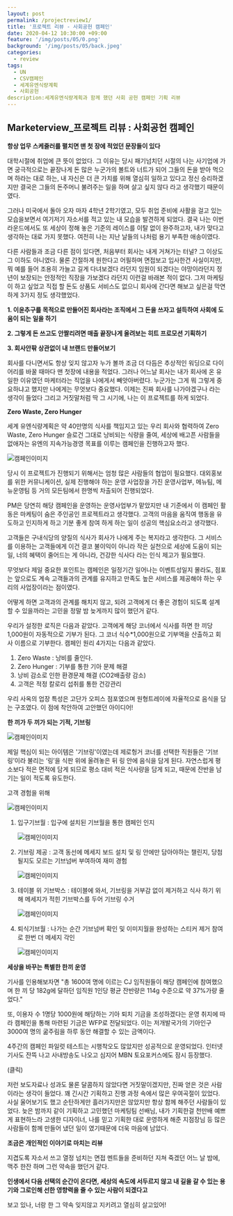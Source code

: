```yaml
---
layout: post
permalink: /projectreview1/
title: '프로젝트 리뷰 - 사회공헌 캠페인'
date: 2020-04-12 10:30:00 +09:00
feature: '/img/posts/05/0.png'
background: '/img/posts/05/back.jpeg'
categories:
  - review
tags:
  - UN
  - CSV캠페인
  - 세계유엔식량계획
  - 사회공헌
description:세계유엔식량계획과 함께 했던 사회 공헌 캠페인 기획 리뷰 
---
```


## Marketerview_프로젝트 리뷰 : 사회공헌 캠페인

**항상 업무 스케줄러를 펼치면 맨 첫 장에 적었던 문장들이 있다**



대학시절에 취업에 큰 뜻이 없었다. 그 이유는 당시 패기넘치던 시절의 나는 사기업에 가면 궁극적으로는 끝장나게 돈 많은 누군가의 볼트와 너트가 되어 그들의 돈을 받아 먹으며 하라는 대로 하는, 내 자신은 더 큰 가치를 위해 열심히 일하고 있다고 정신 승리하겠지만 결국은 그들의 돈주머니 불려주는 일을 하며 살고 싶지 않다 라고 생각했기 때문이였다. 

그러나 미국에서 돌아 오자 마자 4학년 2학기였고, 모두 취업 준비에 사활을 걸고 있는 모습을보면서 여기저기 자소서를 적고 있는 내 모습을 발견하게 되었다. 결국 나는 이번 라운드에서도 또 세상이 정해 놓은 기준의 레이스를 이탈 없이 완주하고자, 내가 맞다고 생각하는 대로 가지 못했다. 여전히 나는 지난 날들의 나처럼 용기 부족한 애송이였다. 

다른 사람들과 조금 다른 점이 있다면, 처음부터 회사는 내게 거쳐가는 터널? 그 이상도 그 이하도 아니였다. 물론 간절하게 원한다고 어필하며 면접보고 입사한건 사실이지만, 뭐 예를 들어 조용히 가늘고 길게 다녀보겠다 라던지 임원이 되겠다는 야망이라던지 정년이 보장되는 안정적인 직장을 가보겠다 라던지 이런걸 바래본 적이 없다. 그저 마케팅이 하고 싶었고 직접 할 돈도 상품도 서비스도 없으니 회사에 간다면 해보고 싶은걸 막연하게 3가지 정도 생각했었다. 



**1. 이윤추구를 목적으로 만들어진 회사라는 조직에서 그 돈을 쓰자고 설득하여 사회에 도움이 되는 일을 하기**

**2. 그렇게 돈 쓰고도 안짤리려면 매출 끝장나게 올려보는 히트 프로모션 기획하기**

**3. 회사안팎 상관없이 내 브랜드 만들어보기** 



회사를 다니면서도 항상 잊지 않고자 누가 볼까 조금 더 다듬은 추상적인 워딩으로 다이어리를 바꿀 때마다 맨 첫장에 내용을 적었다. 그러나 어느날 회사는 내가 회사에 온 유일한 이유였던 마케터라는 직업을 나에게서 빼앗아버렸다. 누군가는 그게 뭐 그렇게 중요하냐고 했지만 나에게는 무엇보다 중요했다. 이제는 진짜 회사를 나가야겠구나 라는 생각이 들었다 그리고 거짓말처럼 딱 그 시기에, 나는 이 프로젝트를 하게 되었다.



**Zero Waste, Zero Hunger**



세계 유엔식량계획은 약 40만명의 식사를 책임지고 있는 우리 회사와 협력하여 Zero Waste, Zero Hunger 슬로건 그대로 낭비되는 식량을 줄여, 세상에 배고픈 사람들을 없애자는 유엔의 지속가능경영 목표를 이루는 캠페인을 진행하고자 했다. 

![캠페인이미지](/img/posts/05/01.jpg)

당시 이 프로젝트가 진행되기 위해서는 엄청 많은 사람들의 협업이 필요했다. 대외홍보를 위한 커뮤니케이션, 실제 진행해야 하는 운영 사업장을 가진 운영사업부, 메뉴팀, 메뉴운영팀 등 거의 모든팀에서 한명씩 차출되어 진행되었다. 

PM은 당연히 해당 캠페인을 운영하는 운영사업부가 맡았지만 내 기준에서 이 캠페인 활동은 마케팅이 숨은 주인공인 프로젝트라고 생각했다. 고객의 마음을 움직여 행동을 유도하고 인지하게 하고 기분 좋게 참여 하게 하는 일이 성공의 핵심요소라고 생각했다. 

고객들은 구내식당의 양질의 식사가 회사가 나에게 주는 복지라고 생각한다. 그 서비스를 이용하는 고객들에게 이건 결코 불이익이 아니라 작은 실천으로 세상에 도움이 되는 일, 너의 혜택이 줄어드는 게 아니라, 건강한 식사다 라는 인식 제고가 필요했다. 

무엇보다 제일 중요한 포인트는 캠페인은 일정기간 일어나는 이벤트성일지 몰라도, 점포는 앞으로도 계속 고객들과의 관계를 유지하고 만족도 높은 서비스를 제공해야 하는 우리의 사업장이라는 점이였다. 

어떻게 하면 고객과의 관계를 해치지 않고, 되려 고객에게 더 좋은 경험이 되도록 설계 할 수 있을까라는 고민을 정말 밤 늦게까지 많이 했던거 같다. 

우리가 설정한 로직은 다음과 같았다. 고객에게 해당 코너에서 식사를 하면 한 끼당 1,000원이 자동적으로 기부가 된다. 그 코너 식수*1,000원으로 기부액을 산출하고 회사 이름으로 기부한다.  캠페인 원리 4가지는 다음과 같았다. 

1. Zero Waste : 낭비를 줄인다. 
2. Zero Hunger : 기부를 통한 기아 문제 해결
3. 낭비 감소로 인한 환경문제 해결 (CO2배출량 감소)  
4. 고객은 적정 칼로리 섭취를 통한 건강관리 

우리 사옥의 업장 특성은 고단가 오피스 점포였으며 원형트레이에 자율적으로 음식을 담는 구조였다. 이 점에 착안하여 고안했던 아이디어! 

**한 끼가 두 끼가 되는 기적, 기브링**

![캠페인이미지](/img/posts/05/6-1.jpg)

제일 핵심이 되는 아이템은 '기브링'이였는데 제로헝거 코너를 선택한 직원들은 ‘기브링’이라 불리는 ‘링’을 식판 위에 올려놓은 뒤 링 안에 음식을 담게 된다. 자연스럽게 평소보다 적은 면적에 담게 되므로 평소 대비 적은 식사량을 담게 되고, 때문에 잔반을 남기는 일이 적도록 유도한다. 

고객 경험을 위해 

![캠페인이미지](/img/posts/05/5-1.jpg)

1. 입구기브월 : 입구에 설치된 기브월을 통한 캠페인 인지 

   ![캠페인이미지](/img/posts/05/3.jpeg)

2. 기브링 제공 : 고객 동선에 메세지 보드 설치 및 링 안에만 담아야하는 챌린지, 당첨될지도 모르는 기브넘버 부여하여 재미 경험 

   ![캠페인이미지](/img/posts/05/02.jpg)

3. 테이블 위 기브박스 : 테이블에 와서, 기브링을 거부감 없이 제거하고 식사 하기 위해 메세지가 적힌 기브박스를 두어 기브링 수거 

   ![캠페인이미지](/img/posts/05/05.jpeg)

4. 퇴식기브월 : 나가는 순간 기브넘버 확인 및 이미지월을 완성하는 스티커 제거 참여로 한번 더 메세지 각인

   ![캠페인이미지](/img/posts/05/4.jpg)

**세상을 바꾸는 특별한 한끼 운영** 

기사를 인용해보자면  "총 1600여 명에 이르는 CJ 임직원들이 해당 캠페인에 참여했으며 한 끼 당 182g에 달하던 임직원 1인당 평균 잔반량은 114g 수준으로 약 37%가량 줄었다."

또, 이용자 수 1명당 1000원에 해당하는 기아 퇴치 기금을 조성하겠다는 운영 취지에 따라 캠페인을 통해 마련된 기금은 WFP로 전달되었다. 이는 저개발국가의 기아인구 3000여 명의 굶주림을 하루 동안 해결할 수 있는 금액이다.

4주간의 캠페인 파일럿 테스트는 시행착오도 많았지만 성공적으로 운영되었다. 인터넷 기사도 잔뜩 나고 사내방송도 나오고 심지어 MBN 토요포커스에도 잠시 등장했다. 

(클릭)

저런 보도자료나 성과도 물론 달콤하지 않았다면 거짓말이겠지만, 진짜 얻은 것은 사람이라는 생각이 들었다. 꽤 긴시간 기획하고 진행 과정 속에서 많은 우여곡절이 있었다. 사실 울어보기도 했고 순탄하게만 흘러가지만은 않았지만 항상 함께 해주던 사람들이 있었다. 늦은 밤까지 같이 기획하고 고민했던 마케팅팀 선배님, 내가 기획한걸 천만배 예쁘게 표현하느라 고생한 디자이너, 나를 믿고 기획한 대로 운영하게 해준 지점장님 등 많은 사람들이 함께 만들어 냈던 일이 였기때문에 더욱 마음에 남았다. 



**조금은 개인적인 이야기로 마치는 리뷰**

지겹도록 자소서 쓰고 열정 넘치는 면접 멘트들을 준비하던 지쳐 죽겠던 어느 날 밤에, 맥주 한잔 하며 그런 약속을 했던거 같다. 

**인생에서 다음 선택의 순간이 온다면, 세상의 속도에 서두르지 않고 내 길을 갈 수 있는 용기와 그로인해 선한 영향력을 줄 수 있는 사람이 되겠다고**

보고 있나, 너랑 한 그 약속 잊지않고 지키려고 열심히 살고있어! 








